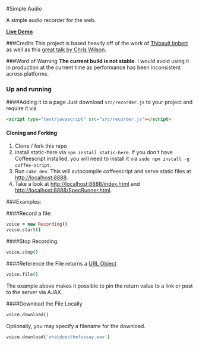 #Simple Audio

A simple audio recorder for the web.

**[Live Demo](http://rawgithub.com/rickcarlino/simple_audio/master/index.html)**

###Credits
This project is based heavily off of the work of [Thibault Imbert](http://typedarray.org/from-microphone-to-wav-with-getusermedia-and-web-audio/) as well as this [great talk by Chris Wilson](https://www.youtube.com/watch?v=hFsCG7v9Y4c).

###Word of Warning
**The current build is not stable**. I would avoid using it in production at the current time as performance has been inconsistent across platforms.

### Up and running

####Adding it to a page
Just download ```src/recorder.js``` to your project and require it via 

```html
<script type="text/javascript" src="src/recorder.js"></script>
```

#### Cloning and Forking
 1. Clone / fork this repo
 2. install static-here via ```npm install static-here```. If you don't have Coffeescript installed, you will need to install it via ```sudo npm install -g coffee-script```.
 3. Run ```cake dev```. This will autocompile coffeescript and serve static files at [http://localhost:8888](http://localhost:8888).
 4. Take a look at [http://localhost:8888/index.html](http://localhost:8888/index.html) and [http://localhost:8888/SpecRunner.html](http://localhost:8888/SpecRunner.html).

###Examples:

####Record a file:

```coffeescript
voice = new Recording()
voice.start()
```

####Stop Recording:

```coffeescript
voice.stop()
```

####Reference the File
returns a [URL Object](https://developer.mozilla.org/en-US/docs/Web/API/window.URL)

```coffeescript
voice.file()
```
The example above makes it possible to pin the return value to a link or post to the server via AJAX.

####Download the File Locally

```coffeescript
voice.download()
```

Optionally, you may specify a filename for the download.

```coffeescript
voice.download('whatdoesthefoxsay.wav')
```
